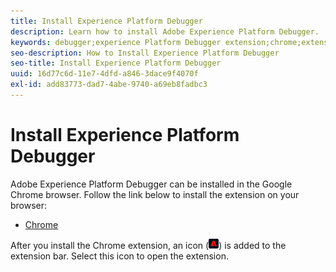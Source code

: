 ```yaml
---
title: Install Experience Platform Debugger
description: Learn how to install Adobe Experience Platform Debugger.
keywords: debugger;experience Platform Debugger extension;chrome;extension;install
seo-description: How to Install Experience Platform Debugger
seo-title: Install Experience Platform Debugger
uuid: 16d77c6d-11e7-4dfd-a846-3dace9f4070f
exl-id: add83773-dad7-4abe-9740-a69eb8fadbc3
---
```

# Install Experience Platform Debugger

Adobe Experience Platform Debugger can be installed in the Google Chrome browser. Follow the link below to install the extension on your browser:

* [Chrome](https://chrome.google.com/webstore/detail/adobe-experience-platform/bfnnokhpnncpkdmbokanobigaccjkpob)

After you install the Chrome extension, an icon (![](images/start-icon.jpg)) is added to the extension bar. Select this icon to open the extension.
